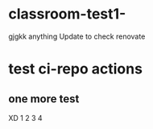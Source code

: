 # classroom-test1-
gjgkk
anything
Update to check renovate

# test ci-repo actions
## one more test
XD
1
2
3
4
